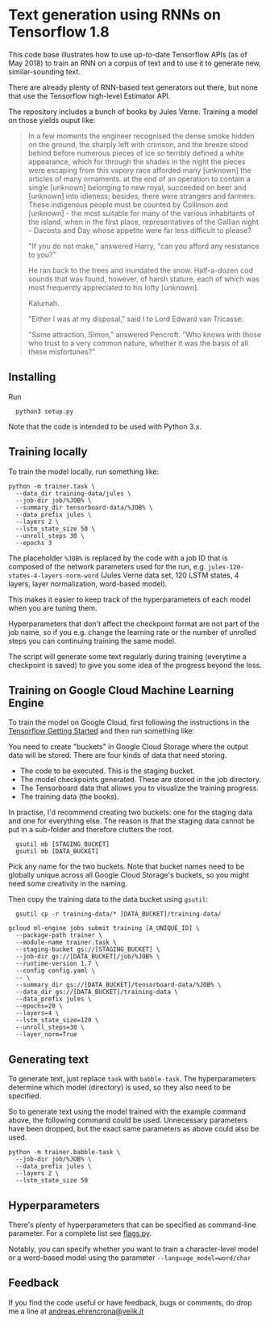 
# Text generation using RNNs on Tensorflow 1.8

This code base illustrates how to use up-to-date Tensorflow APIs (as of May 2018) to train an RNN on a corpus of text
and to use it to generate new, similar-sounding text.

There are already plenty of RNN-based text generators out there, but none that use the Tensorflow high-level Estimator API.

The repository includes a bunch of books by Jules Verne. Training a model on those yields ouput like:


> In a few moments the engineer recognised the dense smoke hidden on the ground, the sharply left with crimson, and the breeze stood behind before numerous pieces of ice so terribly defined a white appearance, which for through the shades in the night the pieces were escaping from this vapory race afforded many [unknown] the articles of many ornaments. at the end of an operation to contain a single [unknown] belonging to new royal, succeeded on beer and [unknown] into idleness; besides, there were strangers and farmers. These indigenous people must be counted by Collinson and [unknown] - the most suitable for many of the various inhabitants of the island, when in the first place, representatives of the Gallian night - Dacosta and Day whose appetite were far less difficult to please? 
>
> "If you do not make," answered Harry, "can you afford any resistance to you?"
>
> He ran back to the trees and inundated the snow. Half-a-dozen cod sounds that was found, however, of harsh stature, each of which was most frequently appreciated to his lofty [unknown]. 
>
> Kalumah. 
>
> "Either I was at my disposal," said I to Lord Edward van Tricasse: 
>
> "Same attraction, Simon," answered Pencroft. "Who knows with those who trust to a very common nature, whether it was the basis of all these misfortunes?"


## Installing

Run

```
  python3 setup.py
```

Note that the code is intended to be used with Python 3.x.

## Training locally

To train the model locally, run something like:

```
python -m trainer.task \
  --data_dir training-data/jules \
  --job-dir job/%JOB% \
  --summary_dir tensorboard-data/%JOB% \
  --data_prefix jules \
  --layers 2 \
  --lstm_state_size 50 \
  --unroll_steps 30 \
  --epochs 3
```

The placeholder `%JOB%` is replaced by the code with a job ID that is composed of the network parameters used for the run, 
e.g. `jules-120-states-4-layers-norm-word` (Jules Verne data set, 120 LSTM states, 4 layers, layer normalization, word-based model).

This makes it easier to keep track of the hyperparameters of each model when you are tuning them. 

Hyperparameters that don't affect the checkpoint format are not part of the job name, so if you e.g. change the learning rate or the number of unrolled steps you can continuing training the same model.

The script will generate some text regularly during training (everytime a checkpoint is saved) to give you some idea of the progress beyond the loss.

## Training on Google Cloud Machine Learning Engine

To train the model on Google Cloud, first following the instructions in the [Tensorflow Getting Started](https://cloud.google.com/ml-engine/docs/tensorflow/getting-started-training-prediction#setup) and then run something like:

You need to create "buckets" in Google Cloud Storage where the output data will be stored. There are four kinds of data that need storing.

 * The code to be executed. This is the staging bucket.
 * The model checkpoints generated. These are stored in the job directory.
 * The Tensorboard data that allows you to visualize the training progress.
 * The training data (the books).

In practise, I'd recommend creating two buckets: one for the staging data and one for everything else. The reason is that the staging data cannot be put in a sub-folder and therefore clutters the root.

```
  gsutil mb [STAGING_BUCKET]
  gsutil mb [DATA_BUCKET]
```

Pick any name for the two buckets. Note that bucket names need to be globally unique across all Google Cloud Storage's buckets, so you might need some creativity in the naming.

Then copy the training data to the data bucket using `gsutil`:

```
  gsutil cp -r training-data/* [DATA_BUCKET]/training-data/
```

```
gcloud ml-engine jobs submit training [A_UNIQUE_ID] \
  --package-path trainer \
  --module-name trainer.task \
  --staging-bucket gs://[STAGING_BUCKET] \
  --job-dir gs://[DATA_BUCKET]/job/%JOB% \
  --runtime-version 1.7 \
  --config config.yaml \
  -- \
  --summary_dir gs://[DATA_BUCKET]/tensorboard-data/%JOB% \
  --data_dir gs://[DATA_BUCKET]/training-data \
  --data_prefix jules \
  --epochs=20 \
  --layers=4 \
  --lstm_state_size=120 \
  --unroll_steps=30 \
  --layer_norm=True 
```

## Generating text

To generate text, just replace `task` with `babble-task`. The hyperparameters determine which model (directory) is used, so they also need to be specified.

So to generate text using the model trained with the example command above, the following command could be used. Unnecessary parameters have been dropped, but the exact same parameters as above could also be used.

```
python -m trainer.babble-task \
  --job-dir job/%JOB% \
  --data_prefix jules \
  --layers 2 \
  --lstm_state_size 50 
```

## Hyperparameters

There's plenty of hyperparameters that can be specified as command-line parameter. 
For a complete list see [flags.py](/trainer/flags.py).

Notably, you can specify whether you want to train a character-level model or a word-based model using the parameter `--language_model=word/char`

## Feedback

If you find the code useful or have feedback, bugs or comments, do drop me a line at [andreas.ehrencrona@velik.it](andreas.ehrencrona@velik.it)
